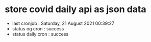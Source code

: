 # store covid daily api as json data

- last cronjob : Saturday, 21 August 2021 00:39:27
- status og cron : success
- status daily cron : success
      
      